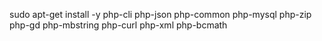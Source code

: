 sudo apt-get install -y php-cli php-json php-common php-mysql php-zip php-gd php-mbstring php-curl php-xml php-bcmath
